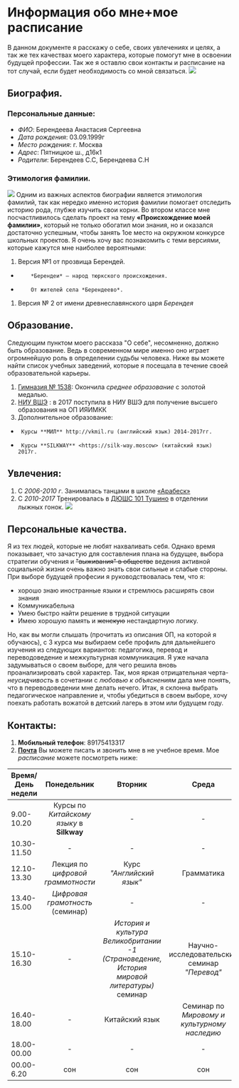 # Информация обо мне+мое расписание
В данном документе я расскажу о себе, своих увлечениях и целях, а так же тех качествах моего характера, которые помогут мне в освоении будущей профессии. Так же я оставлю свои контакты и расписание на тот случай, если будет необходимость со мной связаться.
![](https://pp.userapi.com/c836623/v836623514/56124/OSgkpy8cHb0.jpg)
## Биография.
### Персональные данные:
+   *ФИО*: Берендеева Анастасия Сергеевна
+   *Дата рождения*: 03.09.1999г
+   *Место рождения*: г. Москва
+   *Адрес*: Пятницкое ш., д16к1
+   *Родители*: Берендеев С.С, Берендеева С.Н
### Этимология фамилии. 
![](https://i.ytimg.com/vi/BdS1dky2V3A/maxresdefault.jpg) 
Одним из важных аспектов биографии является этимология фамилий, так как нередко именно история фамилии помогает отследить историю рода, глубже изучить свои корни.
 Во втором классе мне посчастливилось сделать проект на тему **«Происхождение моей фамилии»**, который не только обогатил мои знания, но и оказался достаточно успешным, чтобы занять 1ое место на окружном конкурсе школьных проектов. Я очень хочу вас познакомить с теми версиями, которые кажутся мне наиболее вероятными:
1.   Версия №1 от прозвища Берендей. 
+         *Берендеи* – народ тюркского происхождения.
+         От жителей села *Берендеево*.
1.   Версия № 2 от имени древнеславянского царя *Берендея*
## Образование.
Следующим пунктом моего рассказа "О себе", несомненно, должно быть образование. Ведь в современном мире именно оно играет огромнейшую роль в определении судьбы человека. Ниже вы можете найти список учебных заведений, которые я посещала в течение своей образовательной карьеры.
1.    [Гимназия № 1538](http://gym1538sz.mskobr.ru): Окончила *среднее образование* с золотой медалью.
1.  [НИУ ВШЭ](https://www.hse.ru) : в 2017 поступила в НИУ ВШЭ для получение высшего образования на ОП ИЯИМКК 
1.   Дополнительное образование: 
+      Курсы **МИЛ** http://vkmil.ru (английский язык) 2014-2017гг. 
+      Курсы **SILKWAY** <https://silk-way.moscow> (китайский язык) 2017г.
## Увлечения:
1.   С *2006-2010 г*. Занималась танцами в школе [«Арабеск»](http://www.arabesk.su)
1.   С *2010-2017* Тренировалась в [ДЮШС 101 Тушино](http://sportschool101.ru "на случай, если захотите приобщиться к лыжному спорту") в отделении лыжных гонок. 
![](https://size-up.ru/wp-content/uploads/2016/11/5822f46432e3-1024x683.jpg)  
## Персональные качества.
Я из тех людей, которые ~~не~~ любят нахваливать себя. Однако время показывает, что зачастую для составления плана на будущее, выбора стратегии обучения и ~~"выживания" в обществе~~ ведения активной социальной жизни очень важно знать свои сильные и слабые стороны. При выборе будущей професии я руководствовалась тем, что я:
+   хорошо знаю иностранные языки и стремлюсь расширять свои знания
+   Коммуникабельна
+   Умею быстро найти решение в трудной ситуации
+   Имею хорошую память и ~~женскую~~ нестандартную логику.

Но, как вы могли слышать (прочитать из описания ОП, на которой я обучаюсь), с 3 курса мы выбираем себе профиль для дальнейшего изучения из следующих вариантов: педагогика, перевод и переводоведение и межкультурная коммуникация. Я уже начала задумываться о своем выборе, для чего решила вновь проанализировать свой характер. Так, моя яркая отрицательная черта- *неусидчивость* в сочетании с *любовью к объяснениям* дала мне понять, что в переводоведении мне делать нечего. Итак, я склонна выбрать педагогическое направление и, чтобы убедиться в своем выборе, хочу поехать работать вожатой в детский лагерь в этом или будущем году.
## Контакты:
1.   **Мобильный телефон**: 89175413317
1.   [**Почта**](asberendeeva@edu.hse.ru) 
Вы можете писать и звонить мне в не учебное время. Мое *расписание* можете посмотреть ниже:

Время/День недели|Понедельник|Вторник|Среда|Четверг|Пятница|Суббота|Воскресенье|
---|:---:|:---:|:---:|:---:|:---:|:---:|---:
9.00-10.20|Курсы по *Китайскому языку* в **Silkway** |-|-|-|Практика речи|Китайский язык|Выходной день|
10.30-11.50|- |-|-|-|Практика речи|Китайский язык|Выходной день|
12.10-13.30|Лекция по *цифровой граммотности*| Курс *"Английский язык"*|Грамматика|Практика речи|-|Help Room *Китайский язык*|Выходной день|
13.40-15.00|*Цифровая грамотность* (семинар)|-|-|Фонетика|Практика речи|Латинский язык|Выходной день|
15.10-16.30|- |*История и культура Великобритании -1 (Страноведение, История мировой литературы)* семинар|Научно-исследовательский семинар *"Перевод"*|Грамматика|Лекция по *Мировому и культурному наследию*|-|Выходной день|
16.40-18.00|- |Китайский язык|Семинар по *Мировому и культурному наследию*|-|Лекция по *Истории и культуре Великобритании*|-|Выходной день|
18.00-00.00|- |-|-|-|-|-|Выходной день|
00.00-6.20|сон|сон|сон|сон|сон|сон|сон|


